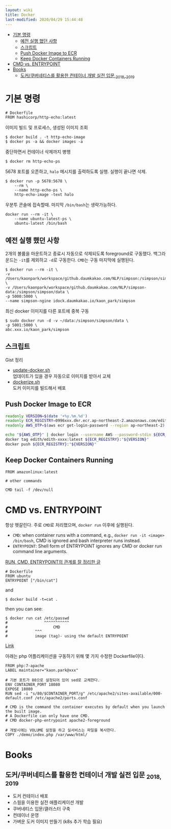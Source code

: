 ```yaml
---
layout: wiki 
title: Docker
last-modified: 2020/04/29 15:44:48
---
```


<!-- TOC -->

- [기본 명령](#기본-명령)
    - [예전 실행 했던 사항](#예전-실행-했던-사항)
    - [스크립트](#스크립트)
    - [Push Docker Image to ECR](#push-docker-image-to-ecr)
    - [Keep Docker Containers Running](#keep-docker-containers-running)
- [CMD vs. ENTRYPOINT](#cmd-vs-entrypoint)
- [Books](#books)
    - [도커/쿠버네티스를 활용한 컨테이너 개발 실전 입문 <sub>2018, 2019</sub>](#도커쿠버네티스를-활용한-컨테이너-개발-실전-입문-2018-2019)

<!-- /TOC -->

# 기본 명령
```
# Dockerfile
FROM hashicorp/http-echo:latest
```

이미지 빌드 및 프로세스, 생성된 이미지 조회
```
$ docker build . -t http-echo-image
$ docker ps -a && docker images -a
```

중단하면서 컨테이너 삭제까지 병행

```
$ docker rm http-echo-ps
```

5678 포트를 오픈하고, `halo` 메시지를 출력하도록 실행. 실행이 끝나면 삭제.

```
$ docker run -p 5678:5678 \
    --rm \
    --name http-echo-ps \
    http-echo-image -text halo
```

우분투 콘솔에 접속할때. 마지막 `/bin/bash`는 생략가능하다.

```
docker run --rm -it \
    --name ubuntu-latest-ps \
    ubuntu-latest /bin/bash
```

## 예전 실행 했던 사항
2개의 볼륨을 마운트하고 종료시 자동으로 삭제되도록 foreground로 구동했다. 백그라운드는 `-it`를 제외하고 `-d`로 구동한다. `CMD`는 구동 마지막에 실행된다.

```
$ docker run --rm -it \
-v /Users/kaonpark/workspace/github.daumkakao.com/NLP/simpson:/simpson/simpson \
-v /Users/kaonpark/workspace/github.daumkakao.com/NLP/simpson-data:/simpson/simpson/data \
-p 5000:5000 \
--name simpson-ngine idock.daumkakao.io/kaon_park/simpson
```

최신 docker 이미지를 다른 포트에 중복 구동
```
$ sudo docker run -d -v ~/data:/simpson/simpson/data \
-p 5001:5000 \
abc.xxx.io/kaon_park/simpson
```

## 스크립트
Gist 정리
- [update-docker.sh](https://gist.github.com/likejazz/85c54f4c6b69e60cb7b75f806659153d)  
업데이트가 있을 경우 자동으로 이미지를 받아서 교체
- [dockerize.sh](https://gist.github.com/likejazz/ba41d83fc94dbb75b982f4e37dc008b6)  
도커 이미지를 빌드해서 배포

## Push Docker Image to ECR
```bash
readonly VERSION=$(date '+%y.%m.%d')
readonly ECR_REGISTRY=0996xxx.dkr.ecr.ap-northeast-2.amazonaws.com/edith/edith-xxxx
readonly AWS_OTP=$(aws ecr get-login-password --region ap-northeast-2)

echo "${AWS_OTP}" | docker login --username AWS --password-stdin ${ECR_REGISTRY}
docker tag edith/edith-xxxx:latest ${ECR_REGISTRY}:"${VERSION}"
docker push ${ECR_REGISTRY}:"${VERSION}"
```
## Keep Docker Containers Running
```
FROM amazonlinux:latest
 
# other commands
 
CMD tail -f /dev/null
```

# CMD vs. ENTRYPOINT
항상 헷갈린다. 주로 `CMD`로 처리했으며, `docker run` 이후에 실행된다.

- `CMD`: when container runs with a command, e.g., `docker run -it <image> /bin/bash`, CMD is ignored and bash interpreter runs instead.
- `ENTRYPOINT`: Shell form of ENTRYPOINT ignores any CMD or docker run command line arguments.

[RUN, CMD, ENTRYPOINT의 관계를 잘 정리한 글](http://goinbigdata.com/docker-run-vs-cmd-vs-entrypoint/)

```
# Dockerfile
FROM ubuntu
ENTRYPOINT ["/bin/cat"]
```
and
```
$ docker build -t=cat .
```
then you can see:
```
$ docker run cat /etc/passwd
#                ^^^^^^^^^^^
#                    CMD
#            ^^^      
#            image (tag)- using the default ENTRYPOINT
```
[Link](https://stackoverflow.com/a/21558992/3513266)

아래는 php 어플리케이션을 구동하기 위해 몇 가지 수정한 Dockerfile이다.
```
FROM php:7-apache
LABEL maintainer="kaon.park@xxx"

# 기본 포트가 80으로 설정되어 있어 sed로 교체한다.
ENV CONTAINER_PORT 18080
EXPOSE 18080
RUN sed -i "s/80/$CONTAINER_PORT/g" /etc/apache2/sites-available/000-default.conf /etc/apache2/ports.conf

# CMD is the command the container executes by default when you launch the built image.
# A Dockerfile can only have one CMD.
# CMD docker-php-entrypoint apache2-foreground

# 개발시에는 VOLUME 설정을 하고 실서비스는 파일을 복사한다.
COPY ./demo/index.php /var/www/html/
```

# Books
## 도커/쿠버네티스를 활용한 컨테이너 개발 실전 입문 <sub>2018, 2019</sub>
- 도커 컨테이너 배포
- 스웜을 이용한 실전 애플리케이션 개발
- 쿠버네티스 입문/클러스터 구축
- 컨테이너 운영
- 가벼운 도커 이미지 만들기
(k8s 추가 학습 필요)
